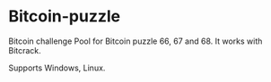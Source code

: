 # Bitcoin-puzzle

Bitcoin challenge Pool  for Bitcoin puzzle 66, 67 and 68. It works with Bitcrack.

Supports Windows, Linux.

